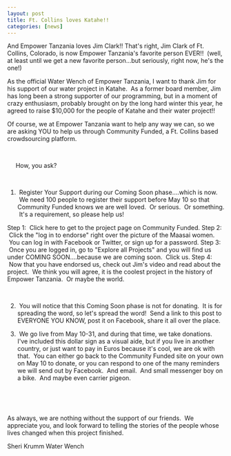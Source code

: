 ```yaml
---
layout: post
title: Ft. Collins loves Katahe!!
categories: [news]
---
```

And Empower Tanzania loves Jim Clark!!
That's right, Jim Clark of Ft. Collins, Colorado, is now Empower Tanzania's favorite person EVER!!  (well, at least until we get a new favorite person...but seriously, right now, he's the one!)



As the official Water Wench of Empower Tanzania, I want to thank Jim for his support of our water project in Katahe.  As a former board member, Jim has long been a strong supporter of our programming, but in a moment of crazy enthusiasm, probably brought on by the long hard winter this year, he agreed to raise $10,000 for the people of Katahe and their water project!!

Of course, we at Empower Tanzania want to help any way we can, so we are asking YOU to help us through Community Funded, a Ft. Collins based crowdsourcing platform.



 

 
   How, you ask?
 

 

1.  Register Your Support during our Coming Soon phase....which is now.  We need 100 people to register their support before May 10 so that Community Funded knows we are well loved.  Or serious.  Or something.  It's a requirement, so please help us!

Step 1:  Click here to get to the project page on Community Funded.
Step 2:  Click the "log in to endorse" right over the picture of the Maasai women.  You can log in with Facebook or Twitter, or sign up for a password.
Step 3:  Once you are logged in, go to "Explore all Projects" and you will find us under COMING SOON....because we are coming soon.  Click us.
Step 4:  Now that you have endorsed us, check out Jim's video and read about the project.  We think you will agree, it is the coolest project in the history of Empower Tanzania.  Or maybe the world.

 

2.  You will notice that this Coming Soon phase is not for donating.  It is for spreading the word, so let's spread the word!  Send a link to this post to EVERYONE YOU KNOW, post it on Facebook, share it all over the place.

3.  We go live from May 10-31, and during that time, we take donations.   I've included this dollar sign as a visual aide, but if you live in another country, or just want to pay in Euros because it's cool, we are ok with that.  You can either go back to the Community Funded site on your own on May 10 to donate, or you can respond to one of the many reminders we will send out by Facebook.  And email.  And small messenger boy on a bike.  And maybe even carrier pigeon.

 



 

As always, we are nothing without the support of our friends.  We appreciate you, and look forward to telling the stories of the people whose lives changed when this project finished.

Sheri Krumm
Water Wench

 

 
